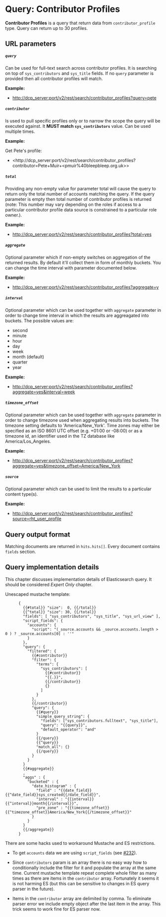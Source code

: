 # Query: Contributor Profiles

**Contributor Profiles** is a query that return data from `contributor_profile` type.
Query can return up to 30 profiles.

## URL parameters

##### `query`

Can be used for full-text search across contributor profiles. It is searching on top
of `sys_contributors` and `sys_title` fields.
If no `query` parameter is provided then all contributor profiles will match.

**Example:**

- <http://dcp_server:port/v2/rest/search/contributor_profiles?query=pete>

##### `contributor`

Is used to pull specific profiles only or to narrow the scope the query will be executed against.
It **MUST match `sys_contributors`** value.
Can be used multiple times.

**Example:**

Get Pete's profile:

- <http://dcp_server:port/v2/rest/search/contributor_profiles?contributor=Pete+Muir+<pmuir%40bleepbleep.org.uk>>

##### `total`

Providing any non-empty value for parameter total will cause the query to return only the total number of accounts matching the query. If the query parameter is empty then total number of contributor profiles is returned (note: This number may vary depending on the roles if access to a particular contributor profile data source is constrained to a particular role owner.).

**Example:**

- <http://dcp_server:port/v2/rest/search/contributor_profiles?total=yes>

##### `aggregate`

Optional parameter which if non-empty switches on aggregation of the returned results. By default it'll collect them in form of monthly buckets. You can change the time interval with parameter documented below.

**Example:**

- <http://dcp_server:port/v2/rest/search/contributor_profiles?aggregate=y>

##### `interval`

Optional parameter which can be used together with `aggregate` parameter in order to change time interval in which the results are aggreagated into buckets. The possible values are:

* second
* minute
* hour
* day
* week
* month (default)
* quarter
* year

**Example:**

- <http://dcp_server:port/v2/rest/search/contributor_profiles?aggregate=yes&interval=week>

##### `timezone_offset`

Optional parameter which can be used together with `aggregate` parameter in order to change timezone used when aggregating results into buckets. The timezone setting defaults to 'America/New_York'. Time zones may either be specified as an ISO 8601 UTC offset (e.g. +01:00 or -08:00) or as a timezone id, an identifier used in the TZ database like America/Los_Angeles.

**Example:**

- <http://dcp_server:port/v2/rest/search/contributor_profiles?aggregate=yes&timezone_offset=America/New_York>

##### `source`

Optional parameter which can be used to limit the results to a particular content type(s).

**Example:**

- <http://dcp_server:port/v2/rest/search/contributor_profiles?source=rht_user_profile>

## Query output format

Matching documents are returned in `hits.hits[]`. Every document contains `fields` section.

## Query implementation details

This chapter discusses implementation details of Elasticsearch query. It should be considered _Expert Only_ chapter.

Unescaped mustache template:

          {
            {{#total}} "size":  0, {{/total}}
            {{^total}} "size": 30, {{/total}}
            "fields": [ "sys_contributors", "sys_title", "sys_url_view" ],
            "script_fields": {
              "accounts": {
                "script": "(_source.accounts && _source.accounts.length > 0 ) ? _source.accounts[0] : ''"
              }
            },
            "query": {
              "filtered": {
                {{#contributor}}
                "filter": {
                  "terms": {
                    "sys_contributors": [
                      {{#contributor}}
                      "{{.}}",
                      {{/contributor}}
                      {}
                    ]
                  }
                },
                {{/contributor}}
                "query": {
                  {{#query}}
                  "simple_query_string": {
                    "fields": ["sys_contributors.fulltext", "sys_title"],
                    "query": "{{query}}",
                    "default_operator": "and"
                  }
                  {{/query}}
                  {{^query}}
                  "match_all": {}
                  {{/query}}
                }
              }
            }
            {{#aggregate}}
            ,
            "aggs" : {
              "bucketed" : {
                "date_histogram" : {
                  "field" : "{{date_field}}{{^date_field}}sys_created{{/date_field}}",
                  "interval" : "{{interval}}{{^interval}}month{{/interval}}",
                  "pre_zone" : "{{timezone_offset}}{{^timezone_offset}}America/New_York{{/timezone_offset}}"
                }
              }
            }
            {{/aggregate}}
          }          
          
There are some hacks used to workaround Mustache and ES restrictions.

- To get `accounts` data we are using `script_fields` (see [#232](https://github.com/searchisko/searchisko/issues/232)).

- Since `contributors` param is an array there is no easy way how to conditionally include the
  filter for it and populate the array at the same time. Current mustache template repeat complete
  whole filter as many times as there are items in the `contributor` array. Fortunately it seems
  it is not harming ES (but this can be sensitive to changes in ES query parser in the future).
  
- Items in the `contributor` array are delimited by comma. To eliminate parser error we include
  empty object after the last item in the array. This trick seems to work fine for ES parser now.